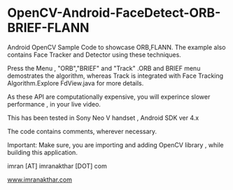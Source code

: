 OpenCV-Android-FaceDetect-ORB-BRIEF-FLANN
=========================================

Android OpenCV Sample Code to showcase ORB,FLANN. The example also contains Face Tracker and Detector using these techniques.

Press the Menu , "ORB","BRIEF" and "Track" .ORB and BRIEF menu demostrates the algorithm, whereas Track is integrated with Face Tracking Algorithm.Explore FdView.java for more details.

As these API are computationally expensive, you will experince slower performance , in your live video.

This has been tested in Sony Neo V handset , Android SDK ver 4.x

The code contains comments, wherever necessary.

Important: Make sure, you are importing and adding OpenCV library , while building this application.

imran [AT] imranakthar [DOT] com

www.imranakthar.com
